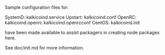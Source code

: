 Sample configuration files for:

SystemD: kalkicoind.service
Upstart: kalkicoind.conf
OpenRC:  kalkicoind.openrc
         kalkicoind.openrcconf
CentOS:  kalkicoind.init

have been made available to assist packagers in creating node packages here.

See doc/init.md for more information.
